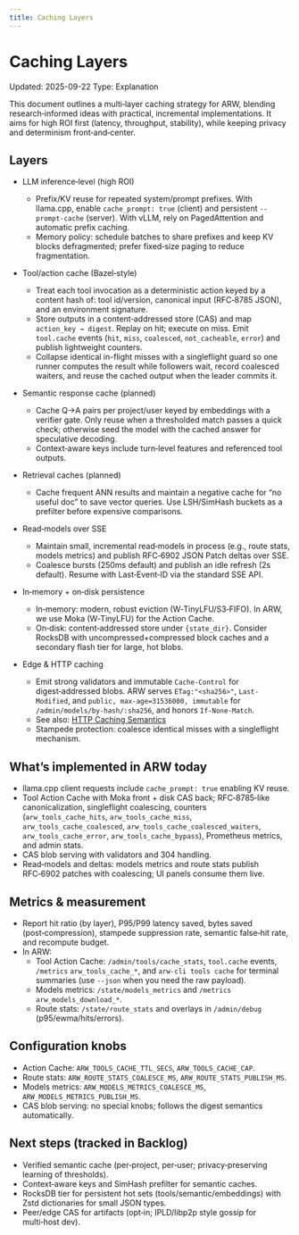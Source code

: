 ```yaml
---
title: Caching Layers
---
```


# Caching Layers

Updated: 2025-09-22
Type: Explanation

This document outlines a multi‑layer caching strategy for ARW, blending research‑informed ideas with practical, incremental implementations. It aims for high ROI first (latency, throughput, stability), while keeping privacy and determinism front‑and‑center.

## Layers

- LLM inference‑level (high ROI)
  - Prefix/KV reuse for repeated system/prompt prefixes. With llama.cpp, enable `cache_prompt: true` (client) and persistent `--prompt-cache` (server). With vLLM, rely on PagedAttention and automatic prefix caching.
  - Memory policy: schedule batches to share prefixes and keep KV blocks defragmented; prefer fixed‑size paging to reduce fragmentation.

- Tool/action cache (Bazel‑style)
  - Treat each tool invocation as a deterministic action keyed by a content hash of: tool id/version, canonical input (RFC‑8785 JSON), and an environment signature.
  - Store outputs in a content‑addressed store (CAS) and map `action_key → digest`. Replay on hit; execute on miss. Emit `tool.cache` events (`hit`, `miss`, `coalesced`, `not_cacheable`, `error`) and publish lightweight counters.
  - Collapse identical in-flight misses with a singleflight guard so one runner computes the result while followers wait, record coalesced waiters, and reuse the cached output when the leader commits it.

- Semantic response cache (planned)
  - Cache Q→A pairs per project/user keyed by embeddings with a verifier gate. Only reuse when a thresholded match passes a quick check; otherwise seed the model with the cached answer for speculative decoding.
  - Context‑aware keys include turn‑level features and referenced tool outputs.

- Retrieval caches (planned)
  - Cache frequent ANN results and maintain a negative cache for “no useful doc” to save vector queries. Use LSH/SimHash buckets as a prefilter before expensive comparisons.

- Read‑models over SSE
  - Maintain small, incremental read‑models in process (e.g., route stats, models metrics) and publish RFC‑6902 JSON Patch deltas over SSE.
  - Coalesce bursts (250ms default) and publish an idle refresh (2s default). Resume with Last‑Event‑ID via the standard SSE API.

- In‑memory + on‑disk persistence
  - In‑memory: modern, robust eviction (W‑TinyLFU/S3‑FIFO). In ARW, we use Moka (W‑TinyLFU) for the Action Cache.
  - On‑disk: content‑addressed store under `{state_dir}`. Consider RocksDB with uncompressed+compressed block caches and a secondary flash tier for large, hot blobs.

- Edge & HTTP caching
  - Emit strong validators and immutable `Cache-Control` for digest‑addressed blobs. ARW serves `ETag:"<sha256>"`, `Last-Modified`, and `public, max-age=31536000, immutable` for `/admin/models/by-hash/:sha256`, and honors `If-None-Match`.
  - See also: [HTTP Caching Semantics](../snippets/http_caching_semantics.md)
  - Stampede protection: coalesce identical misses with a singleflight mechanism.

## What’s implemented in ARW today

- llama.cpp client requests include `cache_prompt: true` enabling KV reuse.
- Tool Action Cache with Moka front + disk CAS back; RFC‑8785‑like canonicalization, singleflight coalescing, counters (`arw_tools_cache_hits`, `arw_tools_cache_miss`, `arw_tools_cache_coalesced`, `arw_tools_cache_coalesced_waiters`, `arw_tools_cache_error`, `arw_tools_cache_bypass`), Prometheus metrics, and admin stats.
- CAS blob serving with validators and 304 handling.
- Read‑models and deltas: models metrics and route stats publish RFC‑6902 patches with coalescing; UI panels consume them live.

## Metrics & measurement

- Report hit ratio (by layer), P95/P99 latency saved, bytes saved (post‑compression), stampede suppression rate, semantic false‑hit rate, and recompute budget.
- In ARW:
  - Tool Action Cache: `/admin/tools/cache_stats`, `tool.cache` events, `/metrics` `arw_tools_cache_*`, and `arw-cli tools cache` for terminal summaries (use `--json` when you need the raw payload).
  - Models metrics: `/state/models_metrics` and `/metrics` `arw_models_download_*`.
  - Route stats: `/state/route_stats` and overlays in `/admin/debug` (p95/ewma/hits/errors).

## Configuration knobs

- Action Cache: `ARW_TOOLS_CACHE_TTL_SECS`, `ARW_TOOLS_CACHE_CAP`.
- Route stats: `ARW_ROUTE_STATS_COALESCE_MS`, `ARW_ROUTE_STATS_PUBLISH_MS`.
- Models metrics: `ARW_MODELS_METRICS_COALESCE_MS`, `ARW_MODELS_METRICS_PUBLISH_MS`.
- CAS blob serving: no special knobs; follows the digest semantics automatically.

## Next steps (tracked in Backlog)

- Verified semantic cache (per‑project, per‑user; privacy‑preserving learning of thresholds).
- Context‑aware keys and SimHash prefilter for semantic caches.
- RocksDB tier for persistent hot sets (tools/semantic/embeddings) with Zstd dictionaries for small JSON types.
- Peer/edge CAS for artifacts (opt‑in; IPLD/libp2p style gossip for multi‑host dev).
